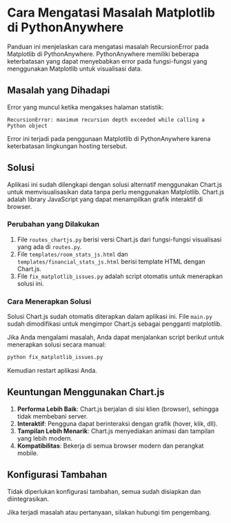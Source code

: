 # Cara Mengatasi Masalah Matplotlib di PythonAnywhere

Panduan ini menjelaskan cara mengatasi masalah RecursionError pada Matplotlib di PythonAnywhere. PythonAnywhere memiliki beberapa keterbatasan yang dapat menyebabkan error pada fungsi-fungsi yang menggunakan Matplotlib untuk visualisasi data.

## Masalah yang Dihadapi

Error yang muncul ketika mengakses halaman statistik:

```
RecursionError: maximum recursion depth exceeded while calling a Python object
```

Error ini terjadi pada penggunaan Matplotlib di PythonAnywhere karena keterbatasan lingkungan hosting tersebut.

## Solusi

Aplikasi ini sudah dilengkapi dengan solusi alternatif menggunakan Chart.js untuk memvisualisasikan data tanpa perlu menggunakan Matplotlib. Chart.js adalah library JavaScript yang dapat menampilkan grafik interaktif di browser.

### Perubahan yang Dilakukan

1. File `routes_chartjs.py` berisi versi Chart.js dari fungsi-fungsi visualisasi yang ada di `routes.py`.
2. File `templates/room_stats_js.html` dan `templates/financial_stats_js.html` berisi template HTML dengan Chart.js.
3. File `fix_matplotlib_issues.py` adalah script otomatis untuk menerapkan solusi ini.

### Cara Menerapkan Solusi

Solusi Chart.js sudah otomatis diterapkan dalam aplikasi ini. File `main.py` sudah dimodifikasi untuk mengimpor Chart.js sebagai pengganti matplotlib.

Jika Anda mengalami masalah, Anda dapat menjalankan script berikut untuk menerapkan solusi secara manual:

```bash
python fix_matplotlib_issues.py
```

Kemudian restart aplikasi Anda.

## Keuntungan Menggunakan Chart.js

1. **Performa Lebih Baik**: Chart.js berjalan di sisi klien (browser), sehingga tidak membebani server.
2. **Interaktif**: Pengguna dapat berinteraksi dengan grafik (hover, klik, dll).
3. **Tampilan Lebih Menarik**: Chart.js menyediakan animasi dan tampilan yang lebih modern.
4. **Kompatibilitas**: Bekerja di semua browser modern dan perangkat mobile.

## Konfigurasi Tambahan

Tidak diperlukan konfigurasi tambahan, semua sudah disiapkan dan diintegrasikan.

Jika terjadi masalah atau pertanyaan, silakan hubungi tim pengembang.